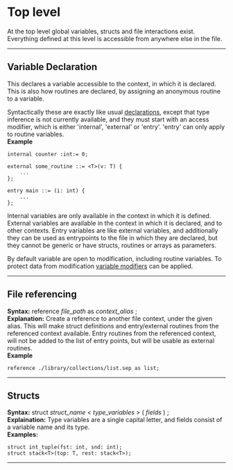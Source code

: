 # Top level
At the top level global variables, structs and file interactions exist. Everything defined at this level is accessible from anywhere else in the file.

___
## Variable Declaration
This declares a variable accessible to the context, in which it is declared. This is also how routines are declared, by assigning an anonymous routine to a variable. 

Syntactically these are exactly like usual [declarations](StatementsAndDeclarations.md#declarations), except that type inference is not currently available, and they must start with an access modifier, which is either 'internal', 'external' or 'entry'. 'entry' can only apply to routine variables.
<br>
**Example**
```
internal counter :int:= 0;

external some_routine ::= <T>(v: T) {
    ...
};

entry main ::= (i: int) {
    ...
};
```
Internal variables are only available in the context in which it is defined. External variables are available in the context in which it is declared, and to other contexts. Entry variables are like external variables, and additionally they can be used as entrypoints to the file in which they are declared, but they cannot be generic or have structs, routines or arrays as parameters.

By default variable are open to modification, including routine variables. To protect data from modification [variable modifiers](TypesAndProtection.md#protection) can be applied.
___
## File referencing
**Syntax:** reference _file_path_ as _context_alias_ ;
<br>
**Explanation:** Create a reference to another file context, under the given alias. This will make struct definitions and entry/external routines from the referenced context available. Entry routines from the referenced context, will not be added to the list of entry points, but will be usable as external routines.
<br>
**Example**
```
reference ./library/collections/list.sep as list;
```
___
## Structs
**Syntax:** struct _struct_name_ < _type_variables_ > ( _fields_ ) ;
<br>
**Explaination:** Type variables are a single capital letter, and fields consist of a variable name and its type.
<br>
**Examples:**
```
struct int_tuple(fst: int, snd: int);
struct stack<T>(top: T, rest: stack<T>);
```
___